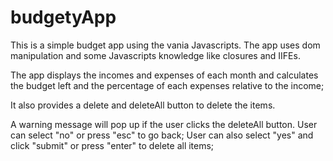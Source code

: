 # budgetyApp

This is a simple budget app using the vania Javascripts. The app uses dom manipulation and some Javascripts knowledge like 
closures and IIFEs.

The app displays the incomes and expenses of each month and calculates the budget left and the percentage of each expenses 
relative to the income;

It also provides a delete and deleteAll button to delete the items. 

A warning message will pop up if the user clicks the deleteAll button. User can select "no" or press "esc" to go back; User
can also select "yes" and click "submit" or press "enter" to delete all items;
